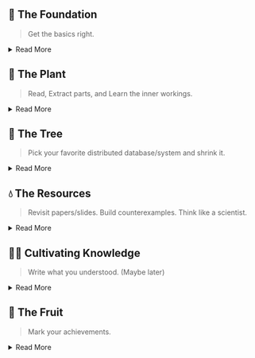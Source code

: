 ## 🌱 The Foundation
> Get the basics right.

<details>
<summary>Read More</summary>

#### Core Distributed Systems Algorithms from [Wiki](https://en.wikipedia.org/wiki/Distributed_algorithm)
- [Atomic Commit](https://github.com/dsorchard/two_pc): 2 phase commit, replica, atomic commit
- Consensus: Paxos, Raft
- [Leader Election](https://github.com/dsorchard/distributed_leader_election): `Layered BFS`, `Flood Max` 
- Mutual Exclusion: Chubby Lock vs [Theory Dist. Locks](https://github.com/dsorchard/Distributed-MutualExclusion)
- [Reliable Broadcast](https://github.com/dsorchard/swim_impl): SWIM, gossip, disseminator, incarnation
- Replication: RAID, Deduplicate, CRDT
- Retry Strategy: At least once, At most once, Exactly once
- Spanning Tree: MST
- [Snapshot](https://github.com/dsorchard/distributed_snapshot.git): Chandy-Lamport, Vector Clock, VRPC (library)
- Clocks: Vector Clock, Matrix Clock, HLC

#### More Distributed Systems Concepts
- HA/keepalive: Central Service, HA state added to multi-raft
- RPC client: socket, RPC, DMA, RDMA, REST, n/w protocols
- Load balancer proxy/Fanout: Prometheus, JunoDB
- Shuffling: Spark, Uber's Remote Shuffling Service
- Resource Allocation: Spark Resource Allocator, Dead Lock Detection using Resource Allocation Graph
- Checkpointing and Recovery: Koo and Toueg’s Protocol
- Synchronizer:
- Symmetry breaking: Leader election in Ring
- Multi-Tenant Systems

#### Popular Library Usage

- [Hashicorp Gossip & Consistent Hashing](https://github.com/dsorchard/dist_kv): Gossip, Consistent Hashing, Virtual Node, Replication, Rebalancing
- [Hashicorp Raft](https://github.com/dsorchard/raft_kv): Raft, Not Multi Raft
- Etcd Membership/Lock:
- DragonBoat Multi Raft: Multi Raft, Sharding
- Snapshot: Distributed Snapshot
- 2PC or Saga: Txn, 2PC
- DistributedClocks GoVector: Use DistributedClocks/GoVector
- lafikl HLC: Use lafikl/hlc
- Client + HLC: Read your writes
- Chord Distributed Hash Table

#### Misc
- [embedded server](https://github.com/dsorchard/tiny-embedded-server): `Sockets`
- [geo-spark-lite](https://github.com/dsorchard/spatial-spark-rdd): `Spark RDD`, `Apache Sedona`, `Spatial Indexing`
- [network topology optimizer](https://github.com/dsorchard/network_topology_optimizer): `Heuristics`, `Topology`

</details>

## 🌿 The Plant
> Read, Extract parts, and Learn the inner workings.

<details>
<summary>Read More</summary>

#### Individual components
- Raft WAL
- [Distributed Gossip Cache](https://github.com/dsorchard/gossipcache): Gossip, Consistent Hashing, LRU
- Distributed Txn
- VFS: From Dragonboat library
- HA Checker
- Load Balancer Proxy

#### MatrixOrigin Parts
- RAFT Log Service
- Distributed Gossip Cache
- RPC Client
- Distributed Txn

#### E2E Products
- Distributed KV Store: 2PC, Gossip, Consistent/Range Partitioning, RAFT WAL, HA, Etcd, Proxy (load balancer), Stats
- Distributed Execution Engine: Like Spark, VFS, Cache, Process, Checkpointing, Snapshot, Rate Limiting
- Distributed Query Engine: 2PC, RPC module, VRPC tracing, Catalog, Agg Fn, Binder, Type Coercion, Use Stats in Optimizer

#### Shrunk Distributed DB's
- [junodb-lite](https://github.com/dsorchard/junodb_lite): KV Server, Distributed System, Etcd
- Etcd Lite

</details>

## 🌳 The Tree
> Pick your favorite distributed database/system and shrink it.

<details>
<summary>Read More</summary>

#### Distributed Database/Cache/Storage Systems
- JunoDB
- Etcd
- MatrixOrigin
- TiDB
- CockroachDB

</details>

## 💧 The Resources
> Revisit papers/slides. Build counterexamples. Think like a scientist.

<details>
<summary>Read More</summary>

#### Books
- [Patterns of Distributed Systems](https://martinfowler.com/articles/patterns-of-distributed-systems/) - `Spanner` 2PC etc.
- [Designing Data-Intensive Applications](https://a.co/d/hwmSC1o)

#### Papers read
- Dynamo Paper
- SWIM Paper
- Spanner Paper

#### Papers [Pending]
- Chord DT Paper

</details>

## 👨‍🌾 Cultivating Knowledge
> Write what you understood. (Maybe later)

<details>
<summary>Read More</summary>

#### Published Resources
- [Using spark for spatial data management](https://medium.com/sys-base/spatial-partitioned-rdd-using-kd-tree-in-spark-102e0b53564b) - Spark RDD, KD Tree

</details>

## 🥭 The Fruit
> Mark your achievements.

<details>
<summary>Read More</summary>

</details>
